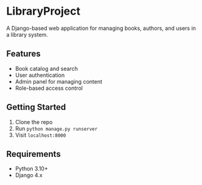 # LibraryProject

A Django-based web application for managing books, authors, and users in a library system.

## Features
- Book catalog and search
- User authentication
- Admin panel for managing content
- Role-based access control

## Getting Started
1. Clone the repo
2. Run `python manage.py runserver`
3. Visit `localhost:8000`

## Requirements
- Python 3.10+
- Django 4.x
